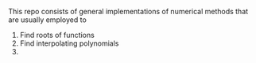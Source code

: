 This repo consists of general implementations of numerical methods that are usually employed to 
1. Find roots of functions
2. Find interpolating polynomials
3. 
